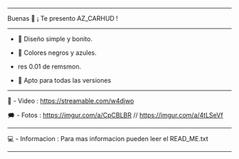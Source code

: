 -------------------------------------------------

Buenas 👋 ¡ Te presento AZ_CARHUD !

-------------------------------------------------

- 🦠 Diseño simple y bonito.


- 🌌 Colores negros y azules.


- res 0.01 de remsmon.


- 🎃 Apto para todas las versiones 


------------------------------------------------


📸 - Video : https://streamable.com/w4djwo


🗯 - Fotos : https://imgur.com/a/CpCBLBR // https://imgur.com/a/4tLSeVf


-------------------------------------------------


💻 - Informacion : Para mas informacion pueden leer el READ_ME.txt


-------------------------------------------------
